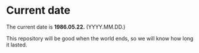# Current date

The current date is **1986.05.22.** (YYYY.MM.DD.)

This repository will be good when the world ends, so we will know how long it lasted.